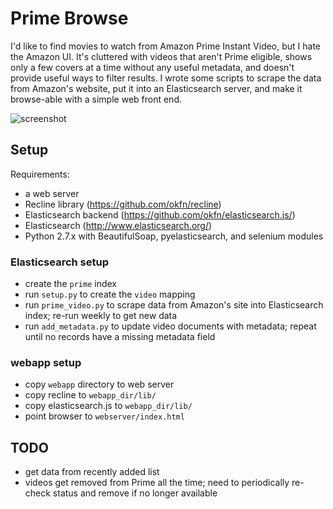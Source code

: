 # Prime Browse

I'd like to find movies to watch from Amazon Prime Instant Video, but I hate
the Amazon UI.  It's cluttered with videos that aren't Prime eligible, shows
only a few covers at a time without any useful metadata, and doesn't provide
useful ways to filter results.  I wrote some scripts to scrape the data from
Amazon's website, put it into an Elasticsearch server, and make it browse-able
with a simple web front end.

![screenshot](kielni.github.com/prime-browse/img/screenshot.png)

## Setup

Requirements:

  * a web server
  * Recline library (https://github.com/okfn/recline)
  * Elasticsearch backend (https://github.com/okfn/elasticsearch.js/)
  * Elasticsearch (http://www.elasticsearch.org/)
  * Python 2.7.x with BeautifulSoap, pyelasticsearch, and selenium modules

### Elasticsearch setup

  * create the `prime` index
  * run `setup.py` to create the `video` mapping 
  * run `prime_video.py` to scrape data from Amazon's site into Elasticsearch index; re-run weekly to get new data
  * run `add_metadata.py` to update video documents with metadata; repeat until no records have a missing metadata field
   

### webapp setup

  * copy `webapp` directory to web server
  * copy recline to `webapp_dir/lib/`
  * copy elasticsearch.js to `webapp_dir/lib/`
  * point browser to `webserver/index.html`

## TODO

  * get data from recently added list
  * videos get removed from Prime all the time; need to periodically re-check status and remove if no longer available

   